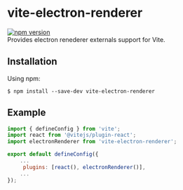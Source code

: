 # vite-electron-renderer

[![npm version](https://badge.fury.io/js/vite-electron-renderer.svg)](https://badge.fury.io/js/vite-electron-renderer)
<br>
Provides electron renederer externals support for Vite.

## Installation

Using npm:

```shell
$ npm install --save-dev vite-electron-renderer
```

## Example

```javascript
import { defineConfig } from 'vite';
import react from '@vitejs/plugin-react';
import electronRenderer from 'vite-electron-renderer';

export default defineConfig({
    ...
     plugins: [react(), electronRenderer()],
    ...
});
```
